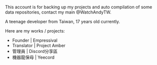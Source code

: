 This account is for backing up my projects and auto compilation of some data repositories, contact my main @WatchAndyTW.

A teenage developer from Taiwan, 17 years old currently.

Here are my works / projects:
- Founder | Empressival
- Translator | Project Amber
- 管理員 | Discord分享區
- 機器龍保母 | Yeecord
